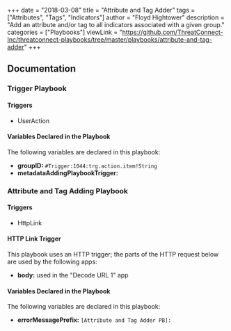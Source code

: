 +++
date = "2018-03-08"
title = "Attribute and Tag Adder"
tags = ["Attributes", "Tags", "Indicators"]
author = "Floyd Hightower"
description = "Add an attribute and/or tag to all indicators associated with a given group."
categories = ["Playbooks"]
viewLink = "https://github.com/ThreatConnect-Inc/threatconnect-playbooks/tree/master/playbooks/attribute-and-tag-adder"
+++

## Documentation

### Trigger Playbook

#### Triggers

- UserAction

#### Variables Declared in the Playbook

The following variables are declared in this playbook:

- **groupID:** `#Trigger:1044:trg.action.item!String`
- **metadataAddingPlaybookTrigger:** <NO VALUE GIVEN>

### Attribute and Tag Adding Playbook

#### Triggers

- HttpLink

#### HTTP Link Trigger

This playbook uses an HTTP trigger; the parts of the HTTP request below are used by the following apps:

- **body:** used in the "Decode URL 1" app

#### Variables Declared in the Playbook

The following variables are declared in this playbook:

- **errorMessagePrefix:** `[Attribute and Tag Adder PB]:`
